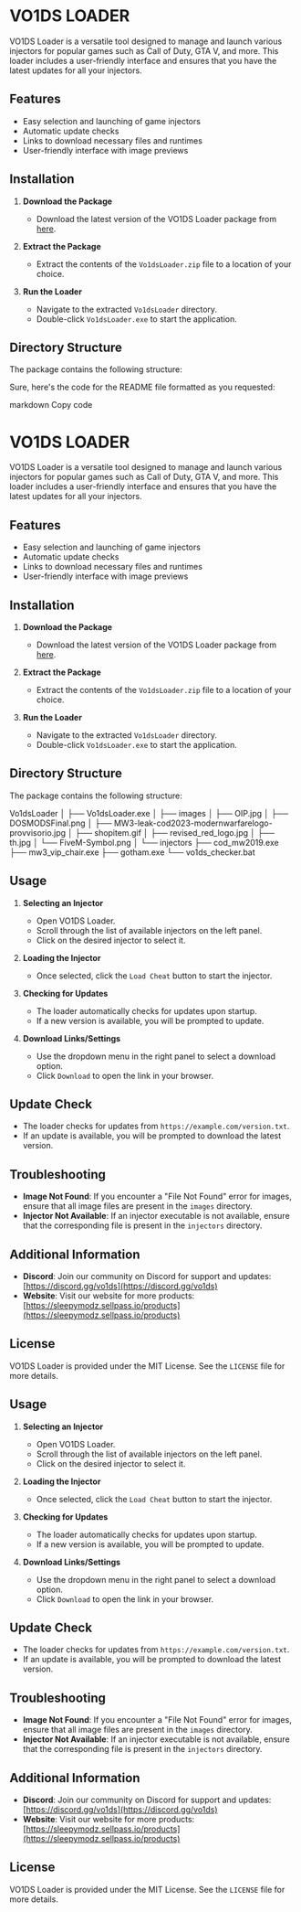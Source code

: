 # VO1DS LOADER

VO1DS Loader is a versatile tool designed to manage and launch various injectors for popular games such as Call of Duty, GTA V, and more. This loader includes a user-friendly interface and ensures that you have the latest updates for all your injectors.

## Features

- Easy selection and launching of game injectors
- Automatic update checks
- Links to download necessary files and runtimes
- User-friendly interface with image previews

## Installation

1. **Download the Package**
   - Download the latest version of the VO1DS Loader package from [here](https://example.com/download).
   
2. **Extract the Package**
   - Extract the contents of the `Vo1dsLoader.zip` file to a location of your choice.

3. **Run the Loader**
   - Navigate to the extracted `Vo1dsLoader` directory.
   - Double-click `Vo1dsLoader.exe` to start the application.

## Directory Structure

The package contains the following structure:


Sure, here's the code for the README file formatted as you requested:

markdown
Copy code
# VO1DS LOADER

VO1DS Loader is a versatile tool designed to manage and launch various injectors for popular games such as Call of Duty, GTA V, and more. This loader includes a user-friendly interface and ensures that you have the latest updates for all your injectors.

## Features

- Easy selection and launching of game injectors
- Automatic update checks
- Links to download necessary files and runtimes
- User-friendly interface with image previews

## Installation

1. **Download the Package**
   - Download the latest version of the VO1DS Loader package from [here](https://example.com/download).
   
2. **Extract the Package**
   - Extract the contents of the `Vo1dsLoader.zip` file to a location of your choice.

3. **Run the Loader**
   - Navigate to the extracted `Vo1dsLoader` directory.
   - Double-click `Vo1dsLoader.exe` to start the application.

## Directory Structure

The package contains the following structure:

Vo1dsLoader
│
├── Vo1dsLoader.exe
│
├── images
│ ├── OIP.jpg
│ ├── DOSMODSFinal.png
│ ├── MW3-leak-cod2023-modernwarfarelogo-provvisorio.jpg
│ ├── shopitem.gif
│ ├── revised_red_logo.jpg
│ ├── th.jpg
│ └── FiveM-Symbol.png
│
└── injectors
├── cod_mw2019.exe
├── mw3_vip_chair.exe
├── gotham.exe
└── vo1ds_checker.bat

## Usage

1. **Selecting an Injector**
   - Open VO1DS Loader.
   - Scroll through the list of available injectors on the left panel.
   - Click on the desired injector to select it.

2. **Loading the Injector**
   - Once selected, click the `Load Cheat` button to start the injector.

3. **Checking for Updates**
   - The loader automatically checks for updates upon startup.
   - If a new version is available, you will be prompted to update.

4. **Download Links/Settings**
   - Use the dropdown menu in the right panel to select a download option.
   - Click `Download` to open the link in your browser.

## Update Check

- The loader checks for updates from `https://example.com/version.txt`.
- If an update is available, you will be prompted to download the latest version.

## Troubleshooting

- **Image Not Found**: If you encounter a "File Not Found" error for images, ensure that all image files are present in the `images` directory.
- **Injector Not Available**: If an injector executable is not available, ensure that the corresponding file is present in the `injectors` directory.

## Additional Information

- **Discord**: Join our community on Discord for support and updates: [https://discord.gg/vo1ds](https://discord.gg/vo1ds)
- **Website**: Visit our website for more products: [https://sleepymodz.sellpass.io/products](https://sleepymodz.sellpass.io/products)

## License

VO1DS Loader is provided under the MIT License. See the `LICENSE` file for more details.


## Usage

1. **Selecting an Injector**
   - Open VO1DS Loader.
   - Scroll through the list of available injectors on the left panel.
   - Click on the desired injector to select it.

2. **Loading the Injector**
   - Once selected, click the `Load Cheat` button to start the injector.

3. **Checking for Updates**
   - The loader automatically checks for updates upon startup.
   - If a new version is available, you will be prompted to update.

4. **Download Links/Settings**
   - Use the dropdown menu in the right panel to select a download option.
   - Click `Download` to open the link in your browser.

## Update Check

- The loader checks for updates from `https://example.com/version.txt`.
- If an update is available, you will be prompted to download the latest version.

## Troubleshooting

- **Image Not Found**: If you encounter a "File Not Found" error for images, ensure that all image files are present in the `images` directory.
- **Injector Not Available**: If an injector executable is not available, ensure that the corresponding file is present in the `injectors` directory.

## Additional Information

- **Discord**: Join our community on Discord for support and updates: [https://discord.gg/vo1ds](https://discord.gg/vo1ds)
- **Website**: Visit our website for more products: [https://sleepymodz.sellpass.io/products](https://sleepymodz.sellpass.io/products)

## License

VO1DS Loader is provided under the MIT License. See the `LICENSE` file for more details.
